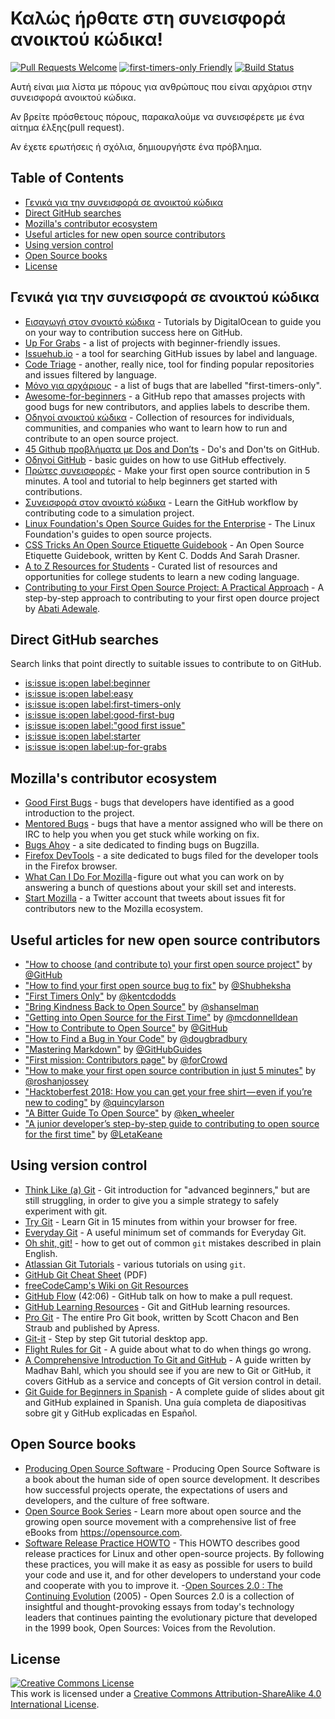 # Καλώς ήρθατε στη συνεισφορά ανοικτού κώδικα!

[![Pull Requests Welcome](https://img.shields.io/badge/PRs-welcome-brightgreen.svg?style=flat)](http://makeapullrequest.com)
[![first-timers-only Friendly](https://img.shields.io/badge/first--timers--only-friendly-blue.svg)](http://www.firsttimersonly.com/)
[![Build Status](https://travis-ci.org/freeCodeCamp/how-to-contribute-to-open-source.svg?branch=master)](https://travis-ci.org/freeCodeCamp/how-to-contribute-to-open-source)

Αυτή είναι μια λίστα με πόρους για ανθρώπους που είναι αρχάριοι στην συνεισφορά ανοικτού κώδικα.

Αν βρείτε πρόσθετους πόρους, παρακαλούμε να συνεισφέρετε με ένα αίτημα έλξης(pull request).

Αν έχετε ερωτήσεις ή σχόλια, δημιουργήστε ένα πρόβλημα.

## Table of Contents
- [Γενικά για την συνεισφορά σε ανοικτού κώδικα](#contributing-to-open-source-in-general)
- [Direct GitHub searches](#direct-github-searches)
- [Mozilla's contributor ecosystem](#mozillas-contributor-ecosystem)
- [Useful articles for new open source contributors](#useful-articles-for-new-open-source-contributors)
- [Using version control](#using-version-control)
- [Open Source books](#open-source-books)
- [License](#license)

## Γενικά για την συνεισφορά σε ανοικτού κώδικα
- [Εισαγωγή στον σνοικτό κώδικα](https://www.digitalocean.com/community/tutorial_series/an-introduction-to-open-source) - Tutorials by DigitalOcean to guide you on your way to contribution success here on GitHub.
- [Up For Grabs](http://up-for-grabs.net/#/) - a list of projects with beginner-friendly issues.
- [Issuehub.io](http://issuehub.io/) - a tool for searching GitHub issues by label and language.
- [Code Triage](https://www.codetriage.com/) - another, really nice, tool for finding popular repositories and issues filtered by language.
- [Μόνο για αρχάριους](http://www.firsttimersonly.com/) - a list of bugs that are labelled "first-timers-only".
- [Awesome-for-beginners](https://github.com/MunGell/awesome-for-beginners) - a GitHub repo that amasses projects with good bugs for new contributors, and applies labels to describe them.
- [Οδηγοί ανοικτού κώδικα](https://opensource.guide/) - Collection of resources for individuals, communities, and companies who want to learn how to run and contribute to an open source project.
- [45 Github προβλήματα με Dos and Don’ts](https://hackernoon.com/45-github-issues-dos-and-donts-dfec9ab4b612) - Do's and Don'ts on GitHub.
- [Οδηγοί GitHub](https://guides.github.com/) - basic guides on how to use GitHub effectively.
- [Πρώτες συνεισφορές](https://firstcontributions.github.io/) - Make your first open source contribution in 5 minutes. A tool and tutorial to help beginners get started with contributions.
- [Συνεισφορά στον ανοικτό κώδικα](https://github.com/danthareja/contribute-to-open-source) - Learn the GitHub workflow by contributing code to a simulation project.
- [Linux Foundation's Open Source Guides for the Enterprise](https://www.linuxfoundation.org/resources/open-source-guides/) - The Linux Foundation's guides to open source projects.
- [CSS Tricks An Open Source Etiquette Guidebook](https://css-tricks.com/open-source-etiquette-guidebook/) - An Open Source Etiquette Guidebook, written by Kent C. Dodds And Sarah Drasner.
- [A to Z Resources for Students](https://github.com/dipakkr/A-to-Z-Resources-for-Students) - Curated list of resources and opportunities for college students to learn a new coding language.
- [Contributing to your First Open Source Project: A Practical Approach](https://blog.devcenter.co/contributing-to-your-first-open-source-project-a-practical-approach-1928c4cbdae) - A step-by-step approach to contributing to your first open dource project by [Abati Adewale](https://www.acekyd.com).

## Direct GitHub searches
Search links that point directly to suitable issues to contribute to on GitHub.
- [is:issue is:open label:beginner](https://github.com/search?utf8=%E2%9C%93&q=is%3Aissue+is%3Aopen+label%3Abeginner)
- [is:issue is:open label:easy](https://github.com/search?utf8=%E2%9C%93&q=is%3Aissue+is%3Aopen+label%3Aeasy)
- [is:issue is:open label:first-timers-only](https://github.com/search?utf8=%E2%9C%93&q=is%3Aissue+is%3Aopen+label%3Afirst-timers-only)
- [is:issue is:open label:good-first-bug](https://github.com/search?utf8=%E2%9C%93&q=is%3Aissue+is%3Aopen+label%3Agood-first-bug)
- [is:issue is:open label:"good first issue"](https://github.com/search?utf8=%E2%9C%93&q=is%3Aissue+is%3Aopen+label%3A"good+first+issue")
- [is:issue is:open label:starter](https://github.com/search?utf8=%E2%9C%93&q=is%3Aissue+is%3Aopen+label%3Astarter)
- [is:issue is:open label:up-for-grabs](https://github.com/search?utf8=%E2%9C%93&q=is%3Aissue+is%3Aopen+label%3Aup-for-grabs)

## Mozilla's contributor ecosystem
- [Good First Bugs](https://bugzil.la/sw:%22[good%20first%20bug]%22&limit=0) - bugs that developers have identified as a good introduction to the project.
- [Mentored Bugs](https://bugzilla.mozilla.org/buglist.cgi?quicksearch=mentor%3A%40) - bugs that have a mentor assigned who will be there on IRC to help you when you get stuck while working on fix.
- [Bugs Ahoy](http://www.joshmatthews.net/bugsahoy/) - a site dedicated to finding bugs on Bugzilla.
- [Firefox DevTools](http://firefox-dev.tools/) - a site dedicated to bugs filed for the developer tools in the Firefox browser.
- [What Can I Do For Mozilla](http://whatcanidoformozilla.org/) - figure out what you can work on by answering a bunch of questions about your skill set and interests.
- [Start Mozilla](https://twitter.com/StartMozilla) - a Twitter account that tweets about issues fit for contributors new to the Mozilla ecosystem.

## Useful articles for new open source contributors
- ["How to choose (and contribute to) your first open source project"](https://github.com/collections/choosing-projects) by [@GitHub](https://github.com/github)
- ["How to find your first open source bug to fix"](https://medium.freecodecamp.org/finding-your-first-open-source-project-or-bug-to-work-on-1712f651e5ba#.slc8i2h1l) by [@Shubheksha](https://github.com/Shubheksha)
- ["First Timers Only"](https://medium.com/@kentcdodds/first-timers-only-78281ea47455) by [@kentcdodds](https://github.com/kentcdodds)
- ["Bring Kindness Back to Open Source"](http://www.hanselman.com/blog/BringKindnessBackToOpenSource.aspx) by [@shanselman](https://github.com/shanselman)
- ["Getting into Open Source for the First Time"](https://web.archive.org/web/20170723130443/http://www.nearform.com:80/nodecrunch/first-time-with-open-source/) by [@mcdonnelldean](https://github.com/mcdonnelldean)
- ["How to Contribute to Open Source"](https://opensource.guide/how-to-contribute/) by [@GitHub](https://github.com/github)
- ["How to Find a Bug in Your Code"](https://8thlight.com/blog/doug-bradbury/2016/06/29/how-to-find-bug-in-your-code.html) by [@dougbradbury](https://twitter.com/dougbradbury)
- ["Mastering Markdown"](https://guides.github.com/features/mastering-markdown/) by [@GitHubGuides](https://guides.github.com/)
- ["First mission: Contributors page"](https://medium.com/@forCrowd/first-mission-contributors-page-df24e6e70705#.2v2g0no29) by [@forCrowd](https://github.com/forCrowd)
- ["How to make your first open source contribution in just 5 minutes"](https://medium.freecodecamp.org/how-to-make-your-first-open-source-contribution-in-just-5-minutes-aaad1fc59c9a) by [@roshanjossey](https://medium.freecodecamp.org/@roshanjossey)
- ["Hacktoberfest 2018: How you can get your free shirt — even if you’re new to coding"](https://medium.freecodecamp.org/hacktoberfest-2018-how-you-can-get-your-free-shirt-even-if-youre-new-to-coding-96080dd0b01b) by [@quincylarson](https://medium.freecodecamp.org/@quincylarson)
- ["A Bitter Guide To Open Source"](https://medium.com/codezillas/a-bitter-guide-to-open-source-a8e3b6a3c1c4) by [@ken_wheeler](https://medium.com/@ken_wheeler)
- ["A junior developer’s step-by-step guide to contributing to open source for the first time"](https://hackernoon.com/contributing-to-open-source-the-sharks-are-photoshopped-47e22db1ab86) by [@LetaKeane](http://www.letakeane.com/)

## Using version control
- [Think Like (a) Git](http://think-like-a-git.net/) - Git introduction for "advanced beginners," but are still struggling, in order to give you a simple strategy to safely experiment with git.
- [Try Git](https://try.github.io/) - Learn Git in 15 minutes from within your browser for free.
- [Everyday Git](https://git-scm.com/docs/giteveryday) - A useful minimum set of commands for Everyday Git.
- [Oh shit, git!](http://ohshitgit.com/) - how to get out of common `git` mistakes described in plain English.
- [Atlassian Git Tutorials](https://www.atlassian.com/git/tutorials/) - various tutorials on using `git`.
- [GitHub Git Cheat Sheet](https://education.github.com/git-cheat-sheet-education.pdf) (PDF)
- [freeCodeCamp's Wiki on Git Resources](https://forum.freecodecamp.org/t/wiki-git-resources/13136)
- [GitHub Flow](https://www.youtube.com/watch?v=juLIxo42A_s) (42:06) - GitHub talk on how to make a pull request.
- [GitHub Learning Resources](https://help.github.com/articles/git-and-github-learning-resources/) - Git and GitHub learning resources.
- [Pro Git](https://git-scm.com/book/en/v2) - The entire Pro Git book, written by Scott Chacon and Ben Straub and published by Apress.
- [Git-it](https://github.com/jlord/git-it-electron) - Step by step Git tutorial desktop app.
- [Flight Rules for Git](https://github.com/k88hudson/git-flight-rules) - A guide about what to do when things go wrong.
- [A Comprehensive Introduction To Git and GitHub](https://codeburst.io/git-good-part-a-e0d826286a2a) - A guide written by Madhav Bahl, which you should see if you are new to Git or GitHub, it covers GitHub as a service and concepts of Git version control in detail.
- [Git Guide for Beginners in Spanish](https://platzi.github.io/git-slides/#/) - A complete guide of slides about git and GitHub explained in Spanish. Una guía completa de diapositivas sobre git y GitHub explicadas en Español.

## Open Source books
- [Producing Open Source Software](http://producingoss.com/) - Producing Open Source Software is a book about the human side of open source development. It describes how successful projects operate, the expectations of users and developers, and the culture of free software.
- [Open Source Book Series](https://opensource.com/resources/ebooks) - Learn more about open source and the growing open source movement with a comprehensive list of free eBooks from https://opensource.com.
- [Software Release Practice HOWTO](http://en.tldp.org/HOWTO/Software-Release-Practice-HOWTO/) - This HOWTO describes good release practices for Linux and other open-source projects. By following these practices, you will make it as easy as possible for users to build your code and use it, and for other developers to understand your code and cooperate with you to improve it.
-[Open Sources 2.0 : The Continuing Evolution](https://archive.org/details/opensources2.000diborich) (2005) - Open Sources 2.0 is a collection of insightful and thought-provoking essays from today's technology leaders that continues painting the evolutionary picture that developed in the 1999 book, Open Sources: Voices from the Revolution. 

## License
<a rel="license" href="http://creativecommons.org/licenses/by-sa/4.0/"><img alt="Creative Commons License" style="border-width:0" src="https://i.creativecommons.org/l/by-sa/4.0/88x31.png" /></a><br />This work is licensed under a <a rel="license" href="http://creativecommons.org/licenses/by-sa/4.0/">Creative Commons Attribution-ShareAlike 4.0 International License</a>.
